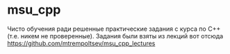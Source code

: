# msu_cpp

Чисто обучения ради решенные практические задания с курса по C++ (т.е. никем не проверенные).
Задания были взяты из лекций вот отсюда https://github.com/mtrempoltsev/msu_cpp_lectures
